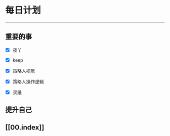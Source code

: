 
# 每日计划
---
## 重要的事

- [x]    夜丫
- [x]   keep
- [x]  策略人视觉
- [x] 策略人操作逻辑
- [x] 买纸



## 提升自己

  



## [[00.index]]










